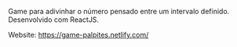 Game para adivinhar o número pensado entre um intervalo definido. Desenvolvido com ReactJS.

Website: https://game-palpites.netlify.com/